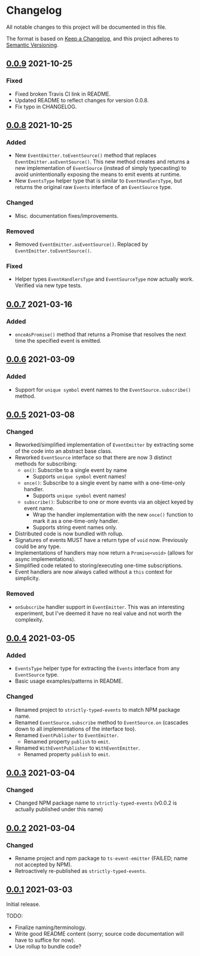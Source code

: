 # Changelog

All notable changes to this project will be documented in this file.

The format is based on [Keep a Changelog](https://keepachangelog.com/en/1.0.0/),
and this project adheres to [Semantic Versioning](https://semver.org/spec/v2.0.0.html).

## [0.0.9] 2021-10-25

### Fixed

-   Fixed broken Travis CI link in README.
-   Updated README to reflect changes for version 0.0.8.
-   Fix typo in CHANGELOG.

## [0.0.8] 2021-10-25

### Added

-   New `EventEmitter.toEventSource()` method that replaces `EventEmitter.asEventSource()`.
    This new method creates and returns a new implementation of `EventSource`
    (instead of simply typecasting) to avoid unintentionally exposing the means to
    emit events at runtime.
-   New `EventsType` helper type that is similar to `EventHandlersType`, but returns
    the original raw `Events` interface of an `EventSource` type.

### Changed

-   Misc. documentation fixes/improvements.

### Removed

-   Removed `EventEmitter.asEventSource()`. Replaced by `EventEmitter.toEventSource()`.

### Fixed

-   Helper types `EventHandlersType` and `EventSourceType` now actually work.
    Verified via new type tests.

## [0.0.7] 2021-03-16

### Added

-   `onceAsPromise()` method that returns a Promise that resolves the next time
    the specified event is emitted.

## [0.0.6] 2021-03-09

### Added

-   Support for `unique symbol` event names to the `EventSource.subscribe()` method.

## [0.0.5] 2021-03-08

### Changed

-   Reworked/simplified implementation of `EventEmitter` by extracting some of the code
    into an abstract base class.
-   Reworked `EventSource` interface so that there are now 3 distinct methods for subscribing:
    -   `on()`: Subscribe to a single event by name
        -   Supports `unique symbol` event names!
    -   `once()`: Subscribe to a single event by name with a one-time-only handler.
        -   Supports `unique symbol` event names!
    -   `subscribe()`: Subscribe to one or more events via an object keyed by event name.
        -   Wrap the handler implementation with the new `once()` function to mark it as a one-time-only handler.
        -   Supports string event names only.
-   Distributed code is now bundled with rollup.
-   Signatures of events MUST have a return type of `void` now. Previously could be
    any type.
-   Implementations of handlers may now return a `Promise<void>` (allows for async implementations).
-   Simplified code related to storing/executing one-time subscriptions.
-   Event handlers are now always called without a `this` context for simplicity.

### Removed

-   `onSubscribe` handler support in `EventEmitter`. This was an interesting experiment,
    but I've deemed it have no real value and not worth the complexity.

## [0.0.4] 2021-03-05

### Added

-   `EventsType` helper type for extracting the `Events` interface from any `EventSource` type.
-   Basic usage examples/patterns in README.

### Changed

-   Renamed project to `strictly-typed-events` to match NPM package name.
-   Renamed `EventSource.subscribe` method to `EventSource.on` (cascades down to all implementations of the interface too).
-   Renamed `EventPublisher` to `EventEmitter`.
    -   Renamed property `publish` to `emit`.
-   Renamed `WithEventPublisher` to `WithEventEmitter`.
    -   Renamed property `publish` to `emit`.

## [0.0.3] 2021-03-04

### Changed

-   Changed NPM package name to `strictly-typed-events` (v0.0.2 is actually published under this name)

## [0.0.2] 2021-03-04

### Changed

-   Rename project and npm package to `ts-event-emitter` (FAILED; name not accepted by NPM).
-   Retroactively re-published as `strictly-typed-events`.

## [0.0.1] 2021-03-03

Initial release.

TODO:

-   Finalize naming/terminology.
-   Write good README content (sorry; source code documentation will have to suffice for now).
-   Use rollup to bundle code?

[0.0.9]: https://github.com/UselessPickles/strictly-typed-events/compare/v0.0.8...v0.0.9
[0.0.8]: https://github.com/UselessPickles/strictly-typed-events/compare/v0.0.7...v0.0.8
[0.0.7]: https://github.com/UselessPickles/strictly-typed-events/compare/v0.0.6...v0.0.7
[0.0.6]: https://github.com/UselessPickles/strictly-typed-events/compare/v0.0.5...v0.0.6
[0.0.5]: https://github.com/UselessPickles/strictly-typed-events/compare/v0.0.4...v0.0.5
[0.0.4]: https://github.com/UselessPickles/strictly-typed-events/compare/v0.0.3...v0.0.4
[0.0.3]: https://github.com/UselessPickles/strictly-typed-events/compare/v0.0.2...v0.0.3
[0.0.2]: https://github.com/UselessPickles/strictly-typed-events/compare/v0.0.1...v0.0.2
[0.0.1]: https://github.com/UselessPickles/strictly-typed-events/tree/v0.0.1

